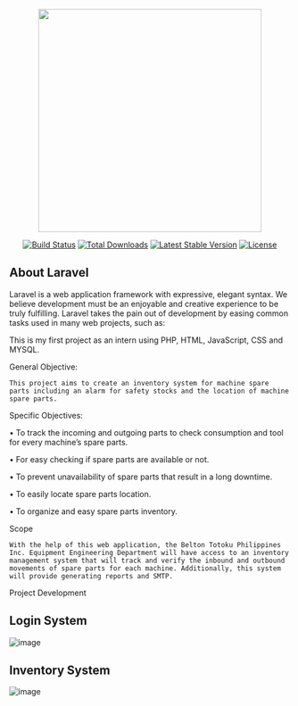 <p align="center"><a href="https://laravel.com" target="_blank"><img src="https://raw.githubusercontent.com/laravel/art/master/logo-lockup/5%20SVG/2%20CMYK/1%20Full%20Color/laravel-logolockup-cmyk-red.svg" width="400"></a></p>

<p align="center">
<a href="https://travis-ci.org/laravel/framework"><img src="https://travis-ci.org/laravel/framework.svg" alt="Build Status"></a>
<a href="https://packagist.org/packages/laravel/framework"><img src="https://img.shields.io/packagist/dt/laravel/framework" alt="Total Downloads"></a>
<a href="https://packagist.org/packages/laravel/framework"><img src="https://img.shields.io/packagist/v/laravel/framework" alt="Latest Stable Version"></a>
<a href="https://packagist.org/packages/laravel/framework"><img src="https://img.shields.io/packagist/l/laravel/framework" alt="License"></a>
</p>

## About Laravel

Laravel is a web application framework with expressive, elegant syntax. We believe development must be an enjoyable and creative experience to be truly fulfilling. Laravel takes the pain out of development by easing common tasks used in many web projects, such as:

This is my first project as an intern using PHP, HTML, JavaScript, CSS and MYSQL.

General Objective:

	This project aims to create an inventory system for machine spare parts including an alarm for safety stocks and the location of machine spare parts.
  
Specific Objectives:

•	To track the incoming and outgoing parts to check consumption and tool for every machine’s spare parts.

•	For easy checking if spare parts are available or not.

•	To prevent unavailability of spare parts that result in a long downtime.

•	To easily locate spare parts location.

•	To organize and easy spare parts inventory.

Scope

	With the help of this web application, the Belton Totoku Philippines Inc. Equipment Engineering Department will have access to an inventory management system that will track and verify the inbound and outbound movements of spare parts for each machine. Additionally, this system will provide generating reports and SMTP.
Project Development

## Login System

![image](https://user-images.githubusercontent.com/90967308/218298444-d32d5db8-b5b4-4ba4-8116-4bc2acb23aef.png)


## Inventory System
![image](https://user-images.githubusercontent.com/90967308/218298431-06e17ef5-9a10-4295-86e9-41deda825ba4.png)


